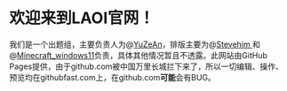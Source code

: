 # 欢迎来到LAOI官网！

我们是一个出题组，主要负责人为@[YuZeAn](https://www.luogu.com.cn/user/736184)，排版主要为@[Stevehim ](https://www.luogu.com.cn/user/759274)和@[Minecraft\_windows11](https://www.luogu.com.cn/user/674471)负责，具体其他情况暂且不透露。此网站由GitHub Pages提供，由于github.com被中国万里长城拦下来了，所以一切编辑、操作、预览均在githubfast.com上，在github.com**可能**会有BUG。
